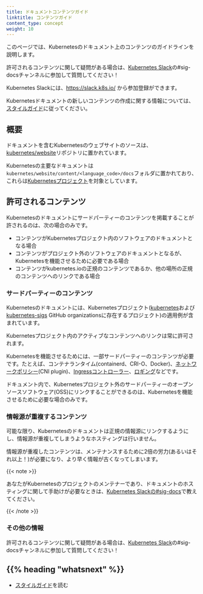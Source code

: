 ```yaml
---
title: ドキュメントコンテンツガイド
linktitle: コンテンツガイド
content_type: concept
weight: 10
---
```


<!-- overview -->

このページでは、Kubernetesのドキュメント上のコンテンツのガイドラインを説明します。

許可されるコンテンツに関して疑問がある場合は、[Kubernetes Slack](https://slack.k8s.io/)の#sig-docsチャンネルに参加して質問してください！

Kubernetes Slackには、<https://slack.k8s.io/> から参加登録ができます。

Kubernetesドキュメントの新しいコンテンツの作成に関する情報については、[スタイルガイド](/docs/contribute/style/style-guide)に従ってください。

<!-- body -->

## 概要

ドキュメントを含むKubernetesのウェブサイトのソースは、[kubernetes/website](https://github.com/kubernetes/website)リポジトリに置かれています。

Kubernetesの主要なドキュメントは`kubernetes/website/content/<language_code>/docs`フォルダに置かれており、これらは[Kubernetesプロジェクト](https://github.com/kubernetes/kubernetes)を対象としています。

## 許可されるコンテンツ

Kubernetesのドキュメントにサードパーティーのコンテンツを掲載することが許されるのは、次の場合のみです。

- コンテンツがKubernetesプロジェクト内のソフトウェアのドキュメントとなる場合
- コンテンツがプロジェクト外のソフトウェアのドキュメントとなるが、Kubernetesを機能させるために必要である場合
- コンテンツがkubernetes.ioの正規のコンテンツであるか、他の場所の正規のコンテンツへのリンクである場合

### サードパーティーのコンテンツ

Kubernetesのドキュメントには、Kubernetesプロジェクト([kubernetes](https://github.com/kubernetes)および[kubernetes-sigs](https://github.com/kubernetes-sigs) GitHub organizationsに存在するプロジェクト)の適用例が含まれています。

Kubernetesプロジェクト内のアクティブなコンテンツへのリンクは常に許可されます。

Kubernetesを機能させるためには、一部サードパーティーのコンテンツが必要です。たとえば、コンテナランタイム(containerd、CRI-O、Docker)、[ネットワークポリシー](/docs/concepts/extend-kubernetes/compute-storage-net/network-plugins/)(CNI plugin)、[Ingressコントローラー](/ja/docs/concepts/services-networking/ingress-controllers/)、[ロギング](/docs/concepts/cluster-administration/logging/)などです。

ドキュメント内で、Kubernetesプロジェクト外のサードパーティーのオープンソースソフトウェア(OSS)にリンクすることができるのは、Kubernetesを機能させるために必要な場合のみです。

### 情報源が重複するコンテンツ

可能な限り、Kubernetesのドキュメントは正規の情報源にリンクするようにし、情報源が重複してしまうようなホスティングは行いません。

情報源が重複したコンテンツは、メンテナンスするために2倍の労力(あるいはそれ以上！)が必要になり、より早く情報が古くなってしまいます。

{{< note >}}

あなたがKubernetesのプロジェクトのメンテナーであり、ドキュメントのホスティングに関して手助けが必要なときは、[Kubernetes Slackの#sig-docs](https://kubernetes.slack.com/messages/C1J0BPD2M/)で教えてください。

{{< /note >}}

### その他の情報

許可されるコンテンツに関して疑問がある場合は、[Kubernetes Slack](https://slack.k8s.io/)の#sig-docsチャンネルに参加して質問してください！

## {{% heading "whatsnext" %}}

* [スタイルガイド](/docs/contribute/style/style-guide)を読む
